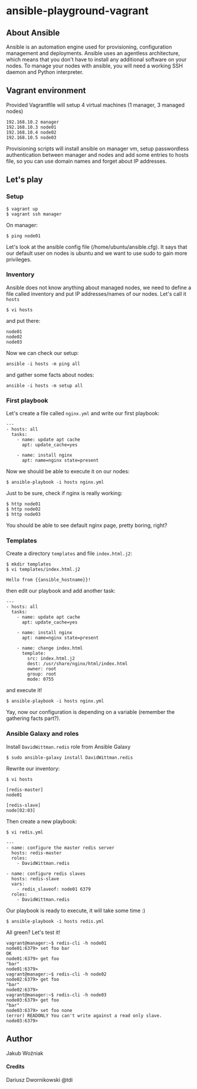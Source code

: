 # ansible-playground-vagrant

## About Ansible
Ansible is an automation engine used for provisioning, configuration management and deployments. Ansible uses an agentless architecture, which means that you don't have to install any additional software on your nodes. To manage your nodes with ansible, you will need a working SSH daemon and Python interpreter.

## Vagrant environment
Provided Vagrantfile will setup 4 virtual machines (1 manager, 3 managed nodes)
```
192.168.10.2 manager
192.168.10.3 node01
192.168.10.4 node02
192.168.10.5 node03
```

Provisioning scripts will install ansible on manager vm, setup passwordless authentication between manager and nodes and add some entries to hosts file, so you can use domain names and forget about IP addresses.

## Let's play
### Setup
```
$ vagrant up
$ vagrant ssh manager
```
On manager:
```
$ ping node01
```
Let's look at the ansible config file (/home/ubuntu/ansible.cfg). It says that our default user on nodes is ubuntu and we want to use sudo to gain more privileges.


### Inventory
Ansible does not know anything about managed nodes, we need to define a file called inventory and put IP addresses/names of our nodes.
Let's call it `hosts`
```
$ vi hosts
```
and put there:
```
node01
node02
node03
```

Now we can check our setup:
```
ansible -i hosts -m ping all
```
and gather some facts about nodes:
```
ansible -i hosts -m setup all
```

### First playbook
Let's create a file called `nginx.yml` and write our first playbook:
```
---
- hosts: all
  tasks:
    - name: update apt cache
      apt: update_cache=yes

    - name: install nginx
      apt: name=nginx state=present
```
Now we should be able to execute it on our nodes:
```
$ ansible-playbook -i hosts nginx.yml
```

Just to be sure, check if nginx is really working:
```
$ http node01
$ http node02
$ http node03
```
You should be able to see default nginx page, pretty boring, right?

### Templates
Create a directory `templates` and file `index.html.j2`:
```
$ mkdir templates
$ vi templates/index.html.j2
```

```
Hello from {{ansible_hostname}}!
```

then edit our playbook and add another task:
```
---
- hosts: all
  tasks:
    - name: update apt cache
      apt: update_cache=yes

    - name: install nginx
      apt: name=nginx state=present

    - name: change index.html
      template: 
        src: index.html.j2 
        dest: /usr/share/nginx/html/index.html
        owner: root
        group: root
        mode: 0755
```
and execute it!
```
$ ansible-playbook -i hosts nginx.yml
```
Yay, now our configuration is depending on a variable (remember the gathering facts part?). 

### Ansible Galaxy and roles
Install `DavidWittman.redis` role from Ansible Galaxy
```
$ sudo ansible-galaxy install DavidWittman.redis
```

Rewrite our inventory:
```
$ vi hosts
```
```
[redis-master]
node01

[redis-slave]
node[02:03]
```

Then create a new playbook:
```
$ vi redis.yml
```

```
---
- name: configure the master redis server
  hosts: redis-master
  roles:
    - DavidWittman.redis

- name: configure redis slaves
  hosts: redis-slave
  vars:
    - redis_slaveof: node01 6379
  roles:
    - DavidWittman.redis
```

Our playbook is ready to execute, it will take some time :)
```
$ ansible-playbook -i hosts redis.yml
```

All green? Let's test it!

```
vagrant@manager:~$ redis-cli -h node01
node01:6379> set foo bar
OK
node01:6379> get foo
"bar"
node01:6379> 
vagrant@manager:~$ redis-cli -h node02
node02:6379> get foo
"bar"
node02:6379> 
vagrant@manager:~$ redis-cli -h node03
node03:6379> get foo
"bar"
node03:6379> set foo none
(error) READONLY You can't write against a read only slave.
node03:6379> 
```

## Author
Jakub Woźniak 

#### Credits
Dariusz Dwornikowski @tdi
